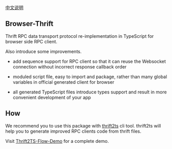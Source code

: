 [中文说明](./README-CN.md)

## Browser-Thrift

Thrift RPC data transport protocol re-implementation in TypeScript for browser side RPC client.

Also introduce some improvements.

* add sequence support for RPC client so that it can reuse the Websocket connection without incorrect response callback order

* moduled script file, easy to import and package, rather than many global variables in official generated client for browser

* all generated TypeScript files introduce types support and result in more convenient development of your app

## How

We recommend you to use this package with [thrift2ts](https://www.npmjs.com/package/thrift2ts) cli tool. thrift2ts will help you to generate improved RPC clients code from thrift files.

Visit [Thrift2TS-Flow-Demo](https://github.com/thundernet8/Thrift2TS-Flow-Demo) for a complete demo.